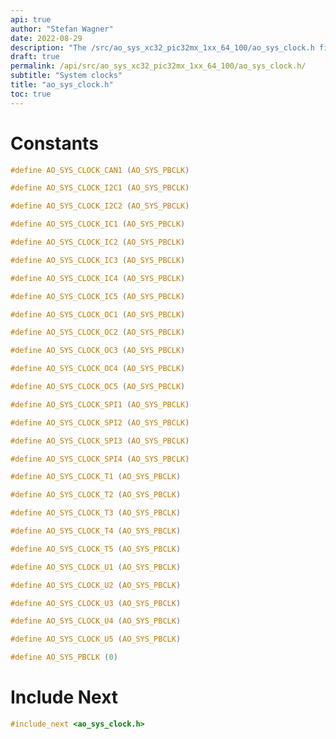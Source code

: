 ```yaml
---
api: true
author: "Stefan Wagner"
date: 2022-08-29
description: "The /src/ao_sys_xc32_pic32mx_1xx_64_100/ao_sys_clock.h file of the ao real-time operating system."
draft: true
permalink: /api/src/ao_sys_xc32_pic32mx_1xx_64_100/ao_sys_clock.h/
subtitle: "System clocks"
title: "ao_sys_clock.h"
toc: true
---
```


# Constants

```c
#define AO_SYS_CLOCK_CAN1 (AO_SYS_PBCLK)
```

```c
#define AO_SYS_CLOCK_I2C1 (AO_SYS_PBCLK)
```

```c
#define AO_SYS_CLOCK_I2C2 (AO_SYS_PBCLK)
```

```c
#define AO_SYS_CLOCK_IC1 (AO_SYS_PBCLK)
```

```c
#define AO_SYS_CLOCK_IC2 (AO_SYS_PBCLK)
```

```c
#define AO_SYS_CLOCK_IC3 (AO_SYS_PBCLK)
```

```c
#define AO_SYS_CLOCK_IC4 (AO_SYS_PBCLK)
```

```c
#define AO_SYS_CLOCK_IC5 (AO_SYS_PBCLK)
```

```c
#define AO_SYS_CLOCK_OC1 (AO_SYS_PBCLK)
```

```c
#define AO_SYS_CLOCK_OC2 (AO_SYS_PBCLK)
```

```c
#define AO_SYS_CLOCK_OC3 (AO_SYS_PBCLK)
```

```c
#define AO_SYS_CLOCK_OC4 (AO_SYS_PBCLK)
```

```c
#define AO_SYS_CLOCK_OC5 (AO_SYS_PBCLK)
```

```c
#define AO_SYS_CLOCK_SPI1 (AO_SYS_PBCLK)
```

```c
#define AO_SYS_CLOCK_SPI2 (AO_SYS_PBCLK)
```

```c
#define AO_SYS_CLOCK_SPI3 (AO_SYS_PBCLK)
```

```c
#define AO_SYS_CLOCK_SPI4 (AO_SYS_PBCLK)
```

```c
#define AO_SYS_CLOCK_T1 (AO_SYS_PBCLK)
```

```c
#define AO_SYS_CLOCK_T2 (AO_SYS_PBCLK)
```

```c
#define AO_SYS_CLOCK_T3 (AO_SYS_PBCLK)
```

```c
#define AO_SYS_CLOCK_T4 (AO_SYS_PBCLK)
```

```c
#define AO_SYS_CLOCK_T5 (AO_SYS_PBCLK)
```

```c
#define AO_SYS_CLOCK_U1 (AO_SYS_PBCLK)
```

```c
#define AO_SYS_CLOCK_U2 (AO_SYS_PBCLK)
```

```c
#define AO_SYS_CLOCK_U3 (AO_SYS_PBCLK)
```

```c
#define AO_SYS_CLOCK_U4 (AO_SYS_PBCLK)
```

```c
#define AO_SYS_CLOCK_U5 (AO_SYS_PBCLK)
```

```c
#define AO_SYS_PBCLK (0)
```

# Include Next

```c
#include_next <ao_sys_clock.h>
```

